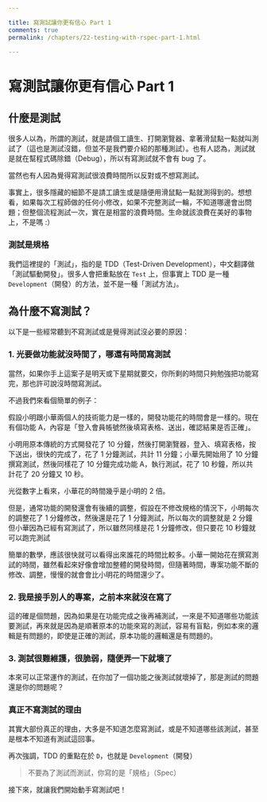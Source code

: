 ```yaml
---

title: 寫測試讓你更有信心 Part 1
comments: true
permalink: /chapters/22-testing-with-rspec-part-1.html

---
```


# 寫測試讓你更有信心 Part 1

## <a name="what-is-test"></a>什麼是測試

很多人以為，所謂的測試，就是請個工讀生、打開瀏覽器、拿著滑鼠點一點就叫測試了（這也是測試沒錯，但並不是我們要介紹的那種測試）。也有人認為，測試就是就在幫程式碼除錯（Debug），所以有寫測試就不會有 bug 了。

當然也有人因為覺得寫測試很浪費時間所以反對或不想寫測試。

事實上，很多隱藏的細節不是請工讀生或是隨便用滑鼠點一點就測得到的。想想看，如果每次工程師做的任何小修改，如果不完整測試一輪，不知道哪邊會出問題；但整個流程測試一次，實在是相當的浪費時間。生命就該浪費在美好的事物上，不是嗎 :）

### 測試是規格

我們這裡提的「測試」，指的是 TDD（Test-Driven Development），中文翻譯做「測試驅動開發」。很多人會把重點放在 `Test` 上，但事實上 TDD 是一種 `Development`（開發）的方法，並不是一種「測試方法」。

## <a name="why-not-test"></a>為什麼不寫測試？

以下是一些經常聽到不寫測試或是覺得測試沒必要的原因：

### 1. 光要做功能就沒時間了，哪還有時間寫測試

當然，如果你手上這案子是明天或下星期就要交，你所剩的時間只夠勉強把功能寫完，那也許可說沒時間寫測試。

不過我們來看個簡單的例子：

假設小明跟小華兩個人的技術能力是一樣的，開發功能花的時間會是一樣的。現在有個功能 A，內容是「登入會員帳號然後填寫表格、送出，確認結果是否正確」。

小明用原本傳統的方式開發花了 10 分鐘，然後打開瀏覽器，登入、填寫表格，按下送出，很快的完成了，花了 1 分鐘測試，共計 11 分鐘；小華先開始用了 10 分鐘撰寫測試，然後同樣花了 10 分鐘完成功能 A，執行測試，花了 10 秒鐘，所以共計花了 20 分鐘又 10 秒。

光從數字上看來，小華花的時間幾乎是小明的 2 倍。

但是，通常功能的開發還會有後續的調整，假設在不修改規格的情況下，小明每次的調整花了 1 分鐘修改，然後還是花了 1 分鐘測試，所以每次的調整就是 2 分鐘
但小華因為已經有寫測試了，所以雖然同樣是花 1 分鐘修改，但只要花 10 秒鐘就可以跑完測試

簡單的數學，應該很快就可以看得出來誰花的時間比較多。小華一開始花在撰寫測試的時間，雖然看起來好像會增加整體的開發時間，但隨著時間，專案功能不斷的修改、調整，慢慢的就會會比小明花的時間還少了。

### 2. 我是接手別人的專案，之前本來就沒在寫了

這的確是個問題，因為如果是在功能完成之後再補測試，一來是不知道哪些功能該要測試，再來就是因為是順著原本的功能來寫的測試，容易有盲點，例如本來的邏輯是有問題的，即使是正確的測試，原本功能的邏輯還是有問題的。

### 3. 測試很難維護，很脆弱，隨便弄一下就壞了

本來可以正常運作的測試，在你加了一個功能之後測試就壞掉了，那是測試的問題還是你的問題呢？

### 真正不寫測試的理由

其實大部份真正的理由，大多是不知道怎麼寫測試，或是不知道哪些該測試，甚至是根本不知道有測試這回事。

再次強調，TDD 的重點在於 `D`，也就是 `Development`（開發）

> 不要為了測試而測試，你寫的是「規格」（Spec）

接下來，就讓我們開始動手寫測試吧！

